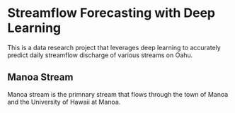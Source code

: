 # Streamflow Forecasting with Deep Learning

This is a data research project that leverages deep learning to accurately predict daily streamflow discharge of various streams on Oahu.

## Manoa Stream

Manoa stream is the primnary stream that flows through the town of Manoa and the University of Hawaii at Manoa. 
